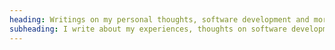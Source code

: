 ```yaml
---
heading: Writings on my personal thoughts, software development and more.
subheading: I write about my experiences, thoughts on software development, and other topics that interest me. These writings are a mix of technical insights and personal reflections, aimed at sharing knowledge and sparking discussions.
---
```

